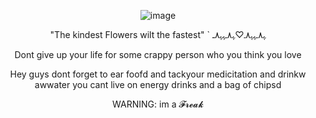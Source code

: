 <div align="center">
 
 ![image](https://github.com/user-attachments/assets/ef3a6147-25e8-46e2-9335-099d5ffce669)


"The kindest Flowers wilt the fastest"
` ﮩ٨ـﮩﮩ٨ـ♡ﮩ٨ـﮩﮩ٨ـ






Dont give up your life for some crappy person who you think you love




Hey guys dont forget to ear foofd and tackyour medicitation and drinkw awwater you cant live on energy drinks and a bag of chipsd 


WARNING: im a 𝓕𝓻𝓮𝓪𝓴
</div>

